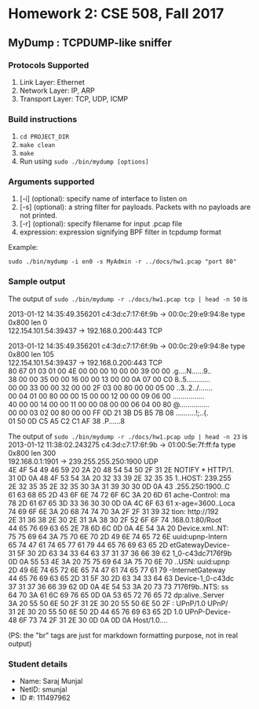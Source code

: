 # Homework 2: CSE 508, Fall 2017
## MyDump : TCPDUMP-like sniffer

### Protocols Supported
1. Link Layer: Ethernet
2. Network Layer: IP, ARP
3. Transport Layer: TCP, UDP, ICMP

### Build instructions
1. `cd PROJECT_DIR`
2. `make clean`
3. `make`
4. Run using `sudo ./bin/mydump [options]`

### Arguments supported
1. [-i] (optional): specify name of interface to listen on
2. [-s] (optional): a string filter for payloads. Packets with no payloads are not printed.
3. [-r] (optional): specify filename for input .pcap file
4. expression: expression signifying BPF filter in tcpdump format

Example:

`sudo ./bin/mydump -i en0 -s MyAdmin -r ../docs/hw1.pcap "port 80"`

### Sample output
The output of 
`sudo ./bin/mydump -r ./docs/hw1.pcap tcp | head -n 50`
is <br>

2013-01-12 14:35:49.356201 c4:3d:c7:17:6f:9b -> 00:0c:29:e9:94:8e type 0x800 len 0 <br/>
122.154.101.54:39437 -> 192.168.0.200:443 TCP <br/>

2013-01-12 14:35:49.356201 c4:3d:c7:17:6f:9b -> 00:0c:29:e9:94:8e type 0x800 len 105 <br/>
122.154.101.54:39437 -> 192.168.0.200:443 TCP <br/>
80 67 01 03 01 00 4E 00 00 00 10 00 00 39 00 00    .g....N......9.. <br/>
38 00 00 35 00 00 16 00 00 13 00 00 0A 07 00 C0    8..5............ <br/>
00 00 33 00 00 32 00 00 2F 03 00 80 00 00 05 00    ..3..2../....... <br/>
00 04 01 00 80 00 00 15 00 00 12 00 00 09 06 00    ................ <br/>
40 00 00 14 00 00 11 00 00 08 00 00 06 04 00 80    @............... <br/>
00 00 03 02 00 80 00 00 FF 0D 21 3B D5 B5 7B 08    ..........!;..{. <br/>
01 50 0D C5 A5 C2 C1 AF 38                         .P......8 <br/>

The output of 
`sudo ./bin/mydump -r ./docs/hw1.pcap udp | head -n 23`
is <br>
2013-01-12 11:38:02.243275 c4:3d:c7:17:6f:9b -> 01:00:5e:7f:ff:fa type 0x800 len 300 <br/>
192.168.0.1:1901 -> 239.255.255.250:1900 UDP <br/>
4E 4F 54 49 46 59 20 2A 20 48 54 54 50 2F 31 2E    NOTIFY * HTTP/1. <br/>
31 0D 0A 48 4F 53 54 3A 20 32 33 39 2E 32 35 35    1..HOST: 239.255 <br/>
2E 32 35 35 2E 32 35 30 3A 31 39 30 30 0D 0A 43    .255.250:1900..C <br/>
61 63 68 65 2D 43 6F 6E 74 72 6F 6C 3A 20 6D 61    ache-Control: ma <br/>
78 2D 61 67 65 3D 33 36 30 30 0D 0A 4C 6F 63 61    x-age=3600..Loca <br/>
74 69 6F 6E 3A 20 68 74 74 70 3A 2F 2F 31 39 32    tion: http://192 <br/>
2E 31 36 38 2E 30 2E 31 3A 38 30 2F 52 6F 6F 74    .168.0.1:80/Root <br/>
44 65 76 69 63 65 2E 78 6D 6C 0D 0A 4E 54 3A 20    Device.xml..NT:  <br/>
75 75 69 64 3A 75 70 6E 70 2D 49 6E 74 65 72 6E    uuid:upnp-Intern <br/>
65 74 47 61 74 65 77 61 79 44 65 76 69 63 65 2D    etGatewayDevice- <br/>
31 5F 30 2D 63 34 33 64 63 37 31 37 36 66 39 62    1_0-c43dc7176f9b <br/>
0D 0A 55 53 4E 3A 20 75 75 69 64 3A 75 70 6E 70    ..USN: uuid:upnp <br/>
2D 49 6E 74 65 72 6E 65 74 47 61 74 65 77 61 79    -InternetGateway <br/>
44 65 76 69 63 65 2D 31 5F 30 2D 63 34 33 64 63    Device-1_0-c43dc <br/>
37 31 37 36 66 39 62 0D 0A 4E 54 53 3A 20 73 73    7176f9b..NTS: ss <br/>
64 70 3A 61 6C 69 76 65 0D 0A 53 65 72 76 65 72    dp:alive..Server <br/>
3A 20 55 50 6E 50 2F 31 2E 30 20 55 50 6E 50 2F    : UPnP/1.0 UPnP/ <br/>
31 2E 30 20 55 50 6E 50 2D 44 65 76 69 63 65 2D    1.0 UPnP-Device- <br/>
48 6F 73 74 2F 31 2E 30 0D 0A 0D 0A                Host/1.0....     <br/>


(PS: the "br" tags are just for markdown formatting purpose, not in real output)
### Student details
* Name: Saraj Munjal
* NetID: smunjal
* ID #: 111497962